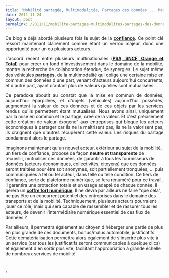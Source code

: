 ```yaml
---
title: "Mobilité partagée, Multimodalités, Partages des données ... Mais qui jouera le rôle de tiers de confiance ?"
date: 2011-11-24
layout: post
permalink: /2011/11/mobilite-partagee-multimodalites-partages-des-donnees-mais-qui-jouera-le-role-de-tiers-de-confiance.html
---
```


<p style="text-align: justify">Ce blog a déjà abordé plusieurs fois le sujet de la <a href="/?s=confiance" target="_blank"><strong>confiance</strong></a>. Ce point clé ressort maintenant clairement comme étant un verrou majeur, donc une opportunité pour un ou plusieurs acteurs.</p> <p style="text-align: justify">L'accord récent entre plusieurs multinationales (<a href="/2011/11/psa-total-sncf-et-orange-sassocient-pour-soutenir-la-mobilite-durable-premieres-pieces-dun-puzzle-a.html" target="_blank"><strong>PSA, SNCF, Orange et Total</strong></a>) pour créer un fond d'investissement dans le domaine de la mobilité, montre la recherche de collaboration étendue, de synergies. Le sujet même des véhicules <a href="/2010/11/a-lhorizon-2030-51-des-francais-se-projettent-dans-des-solutions-de-mobilite-partagees.html" target="_blank"><strong>partagés</strong></a>, de la multimodalité qui oblige une certaine mise en commun des données d'une part, venant d'acteurs aujourd'hui concurrents, et d'autre part, ayant d'autant plus de valeurs qu'elles sont mutualisées.</p> <p style="text-align: justify">Ce paradoxe aboutit au constat que la mise en commun de données, aujourd'hui éparpillées, et d'objets (véhicules) aujourd'hui possédés, augmentent la valeur de ces données et de ces objets par les services rendus qu'ils permettent étant mutualisés. Nous avons ainsi, uniquement par la mise en commun et le partage, créé de la valeur. Et c'est précisement cette création de valeur éxogène" aux entreprises qui bloque les acteurs économiques à partager car ils ne la maîtrisent pas, ils ne la valorisent pas, ils craignent que d'autres récupèrent cette valeur. Les risques du partage condamnent alors le partage.</p>   <!--more-->  Imaginons maintenant qu'un nouvel acteur, extérieur au sujet de la mobilité, un tiers de confiance, propose de façon <strong>neutre et transparente</strong> de recueillir, mutualiser ces données, de garantir à tous les fournisseurs de données (acteurs économiques, collectivités, citoyens) que ces données seront traitées pour être soit anonymes, soit partiellement tronquées, ... puis communiquées à tel ou tel acteur, dans telle ou telle condition. Ce tiers de confiance, sorte de plateforme numérique, se fera rénuméré pour ce travail, il garantira une protection totale et un usage adapté de chaque donnée, il gèrera un <a href=""https://www.efolia.fr/services-efolia"" target=""_blank""><strong>coffre fort numérique</strong></a>. Il ne devra par ailleurs ne faire "que cela", ne pas être un concurrent potentiel des entreprises dans le domaine des transports et de la mobilité. Techniquement, plusieurs acteurs pourraient jouer ce rôle, mais qui sera capable de rassembler et de rassurer tous les acteurs, de devenir l'intermédiaire numérique essentiel de ces flux de données ? <p style=""text-align: justify"">Par ailleurs, il permettra également au citoyen d'héberger une partie de plus en plus grande de ces documents, bonus/malus automobile, justificatifs. Cette dématérialisation permettra alors également de s'inscrire plus vite à un service (car tous les justificatifs seront communicables à quelque clics) et également d'en sortir plus vite, facilitant l'appropriation à grande échelle de nombreux services de mobilité.</p> <p style=""text-align: justify""> </p>"